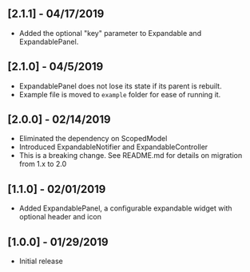 ## [2.1.1] - 04/17/2019

* Added the optional "key" parameter to Expandable and ExpandablePanel.

## [2.1.0] - 04/5/2019

* ExpandablePanel does not lose its state if its parent is rebuilt.
* Example file is moved to `example` folder for ease of running it.

## [2.0.0] - 02/14/2019

* Eliminated the dependency on ScopedModel 
* Introduced ExpandableNotifier and ExpandableController
* This is a breaking change. See README.md for details on migration from 1.x to 2.0

## [1.1.0] - 02/01/2019

* Added ExpandablePanel, a configurable expandable widget with optional header and icon 

## [1.0.0] - 01/29/2019

* Initial release
